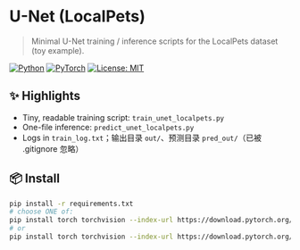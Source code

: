 ﻿# U-Net (LocalPets)

> Minimal U-Net training / inference scripts for the LocalPets dataset (toy example).

[![Python](https://img.shields.io/badge/Python-3.9+-blue.svg)]()
[![PyTorch](https://img.shields.io/badge/PyTorch-2.x-red.svg)]()
[![License: MIT](https://img.shields.io/badge/License-MIT-yellow.svg)](LICENSE)

## ✨ Highlights
- Tiny, readable training script: `train_unet_localpets.py`
- One-file inference: `predict_unet_localpets.py`
- Logs in `train_log.txt`；输出目录 `out/`、预测目录 `pred_out/`（已被 .gitignore 忽略）

## 📦 Install
```bash
pip install -r requirements.txt
# choose ONE of:
pip install torch torchvision --index-url https://download.pytorch.org/whl/cu121  # CUDA
# or
pip install torch torchvision --index-url https://download.pytorch.org/whl/cpu    # CPU
